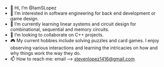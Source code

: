 - 👋 Hi, I’m @IamSLopez
- 👀 I’m interested in software engineering for back end development or game design.
- 🌱 I’m currently learning linear systems and circuit design for combinational, sequential and memory circuits.
- 💞️ I’m looking to collaborate on C++ projects.
- 🎮 My current hobbies include solving puzzles and card games. I enjoy observing various interactions and learning the intricacies on how and why things work the way they do. 
- 📫 How to reach me: email --> stevenlopez1416@gmail.com

<!---
IamSLopez/IamSLopez is a ✨ special ✨ repository because its `README.md` (this file) appears on your GitHub profile.
You can click the Preview link to take a look at your changes.
--->
